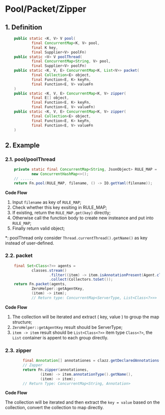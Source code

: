 # Pool/Packet/Zipper

## 1. Definition

```java
    public static <K, V> V pool(
            final ConcurrentMap<K, V> pool,
            final K key,
            final Supplier<V> poolFn)
    public static <V> V poolThread(
            final ConcurrentMap<String, V> pool,
            final Supplier<V> poolFn)
    public static <K, V, E> ConcurrentMap<K, List<V>> packet(
            final Collection<E> object,
            final Function<E, K> keyFn,
            final Function<E, V> valueFn
    )
    public static <K, V, E> ConcurrentMap<K, V> zipper(
            final E[] object,
            final Function<E, K> keyFn,
            final Function<E, V> valueFn)
    public static <K, V, E> ConcurrentMap<K, V> zipper(
            final Collection<E> object,
            final Function<E, K> keyFn,
            final Function<E, V> valueFn
    )
```

## 2. Example

### 2.1. pool/poolThread

```java
    private static final ConcurrentMap<String, JsonObject> RULE_MAP =
            new ConcurrentHashMap<>();
    // ......
    return Fn.pool(RULE_MAP, filename, () -> IO.getYaml(filename));
```

**Code Flow**

1. Input `filename` as key of `RULE_MAP`;
2. Check whether this key exsiting in RULE_MAP;
3. If existing, return the `RULE_MAP.get(key)` directly;
4. Otherwise call the function body to create new insteance and put into `RULE_MAP`;
5. Finally return valid object;

*: poolThread only consider `Thread.currentThread().getName()` as key instead of user-defined.

### 2.2. packet

```java
    final Set<Class<?>> agents =
            classes.stream()
                    .filter((item) -> item.isAnnotationPresent(Agent.class))
                    .collect(Collectors.toSet());
    return Fn.packet(agents,
            ZeroHelper::getAgentKey,
            (item) -> item); 
            // Return type: ConcurrentMap<ServerType, List<Class<?>>>
```

**Code Flow**

1. The collection will be iterated and extract ( key, value ) to group the map structure;
2. `ZeroHelper::getAgentKey` result should be ServerType;
3. `item -> item` result should be `List<Class<?>>` item type `Class<?>`, the `List` container is appent to each group
   directly.

### 2.3. zipper

```java
        final Annotation[] annotationes = clazz.getDeclaredAnnotations();
        // Zapper
        return Fn.zipper(annotationes,
                (item) -> item.annotationType().getName(),
                (item) -> item);
        // Return Type: ConcurrentMap<String, Annotation>
```

**Code Flow**

The collection will be iterated and then extract the `key = value` based on the collection, convert the collection to
map directly.
